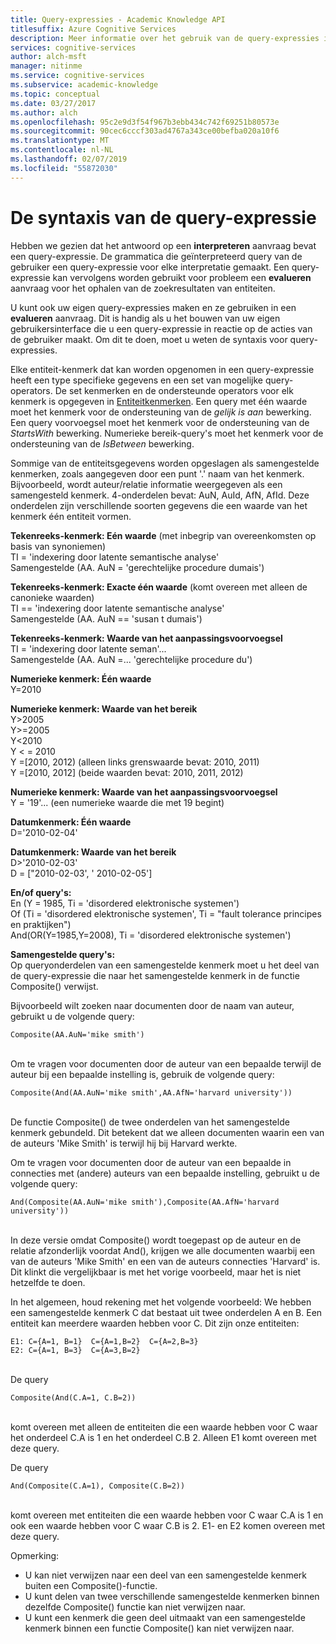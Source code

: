 ```yaml
---
title: Query-expressies - Academic Knowledge API
titlesuffix: Azure Cognitive Services
description: Meer informatie over het gebruik van de query-expressies in de Academic Knowledge API.
services: cognitive-services
author: alch-msft
manager: nitinme
ms.service: cognitive-services
ms.subservice: academic-knowledge
ms.topic: conceptual
ms.date: 03/27/2017
ms.author: alch
ms.openlocfilehash: 95c2e9d3f54f967b3ebb434c742f69251b80573e
ms.sourcegitcommit: 90cec6cccf303ad4767a343ce00befba020a10f6
ms.translationtype: MT
ms.contentlocale: nl-NL
ms.lasthandoff: 02/07/2019
ms.locfileid: "55872030"
---
```

# <a name="query-expression-syntax"></a>De syntaxis van de query-expressie

Hebben we gezien dat het antwoord op een **interpreteren** aanvraag bevat een query-expressie. De grammatica die geïnterpreteerd query van de gebruiker een query-expressie voor elke interpretatie gemaakt. Een query-expressie kan vervolgens worden gebruikt voor probleem een **evalueren** aanvraag voor het ophalen van de zoekresultaten van entiteiten.

U kunt ook uw eigen query-expressies maken en ze gebruiken in een **evalueren** aanvraag. Dit is handig als u het bouwen van uw eigen gebruikersinterface die u een query-expressie in reactie op de acties van de gebruiker maakt. Om dit te doen, moet u weten de syntaxis voor query-expressies.  

Elke entiteit-kenmerk dat kan worden opgenomen in een query-expressie heeft een type specifieke gegevens en een set van mogelijke query-operators. De set kenmerken en de ondersteunde operators voor elk kenmerk is opgegeven in [Entiteitkenmerken](EntityAttributes.md). Een query met één waarde moet het kenmerk voor de ondersteuning van de *gelijk is aan* bewerking. Een query voorvoegsel moet het kenmerk voor de ondersteuning van de *StartsWith* bewerking. Numerieke bereik-query's moet het kenmerk voor de ondersteuning van de *IsBetween* bewerking.

Sommige van de entiteitsgegevens worden opgeslagen als samengestelde kenmerken, zoals aangegeven door een punt '.' naam van het kenmerk. Bijvoorbeeld, wordt auteur/relatie informatie weergegeven als een samengesteld kenmerk. 4-onderdelen bevat: AuN, AuId, AfN, AfId. Deze onderdelen zijn verschillende soorten gegevens die een waarde van het kenmerk één entiteit vormen.


**Tekenreeks-kenmerk: Eén waarde** (met inbegrip van overeenkomsten op basis van synoniemen)  
TI = 'indexering door latente semantische analyse'  
Samengestelde (AA. AuN = 'gerechtelijke procedure dumais')

**Tekenreeks-kenmerk: Exacte één waarde** (komt overeen met alleen de canonieke waarden)  
TI == 'indexering door latente semantische analyse'  
Samengestelde (AA. AuN == 'susan t dumais')
     
**Tekenreeks-kenmerk: Waarde van het aanpassingsvoorvoegsel**   
TI = 'indexering door latente seman'...  
Samengestelde (AA. AuN =... 'gerechtelijke procedure du')

**Numerieke kenmerk: Één waarde**  
Y=2010
 
**Numerieke kenmerk: Waarde van het bereik**  
Y>2005  
Y>=2005  
Y<2010  
Y &LT; = 2010  
Y =\[2010, 2012\) (alleen links grenswaarde bevat: 2010, 2011)  
Y =\[2010, 2012\] (beide waarden bevat: 2010, 2011, 2012)
 
**Numerieke kenmerk: Waarde van het aanpassingsvoorvoegsel**  
Y = '19'... (een numerieke waarde die met 19 begint) 
 
**Datumkenmerk: Één waarde**  
D='2010-02-04'

**Datumkenmerk: Waarde van het bereik**  
D>'2010-02-03'  
D = ["2010-02-03', ' 2010-02-05']

**En/of query's:**  
En (Y = 1985, Ti = 'disordered elektronische systemen')  
Of (Ti = 'disordered elektronische systemen', Ti = "fault tolerance principes en praktijken")  
And(OR(Y=1985,Y=2008), Ti = 'disordered elektronische systemen')
 
**Samengestelde query's:**  
Op queryonderdelen van een samengestelde kenmerk moet u het deel van de query-expressie die naar het samengestelde kenmerk in de functie Composite() verwijst. 

Bijvoorbeeld wilt zoeken naar documenten door de naam van auteur, gebruikt u de volgende query:
```
Composite(AA.AuN='mike smith')
```
<br>Om te vragen voor documenten door de auteur van een bepaalde terwijl de auteur bij een bepaalde instelling is, gebruik de volgende query:
```
Composite(And(AA.AuN='mike smith',AA.AfN='harvard university'))
```
<br>De functie Composite() de twee onderdelen van het samengestelde kenmerk gebundeld. Dit betekent dat we alleen documenten waarin een van de auteurs 'Mike Smith' is terwijl hij bij Harvard werkte. 

Om te vragen voor documenten door de auteur van een bepaalde in connecties met (andere) auteurs van een bepaalde instelling, gebruikt u de volgende query:
```
And(Composite(AA.AuN='mike smith'),Composite(AA.AfN='harvard university'))
```
<br>In deze versie omdat Composite() wordt toegepast op de auteur en de relatie afzonderlijk voordat And(), krijgen we alle documenten waarbij een van de auteurs 'Mike Smith' en een van de auteurs connecties 'Harvard' is. Dit klinkt die vergelijkbaar is met het vorige voorbeeld, maar het is niet hetzelfde te doen.

In het algemeen, houd rekening met het volgende voorbeeld: We hebben een samengestelde kenmerk C dat bestaat uit twee onderdelen A en B. Een entiteit kan meerdere waarden hebben voor C. Dit zijn onze entiteiten:
```
E1: C={A=1, B=1}  C={A=1,B=2}  C={A=2,B=3}
E2: C={A=1, B=3}  C={A=3,B=2}
```

<br>De query 
```
Composite(And(C.A=1, C.B=2))
```

<br>komt overeen met alleen de entiteiten die een waarde hebben voor C waar het onderdeel C.A is 1 en het onderdeel C.B 2. Alleen E1 komt overeen met deze query.

De query 
```
And(Composite(C.A=1), Composite(C.B=2))
```
<br>komt overeen met entiteiten die een waarde hebben voor C waar C.A is 1 en ook een waarde hebben voor C waar C.B is 2. E1- en E2 komen overeen met deze query.

Opmerking:  
- U kan niet verwijzen naar een deel van een samengestelde kenmerk buiten een Composite()-functie.
- U kunt delen van twee verschillende samengestelde kenmerken binnen dezelfde Composite() functie kan niet verwijzen naar.
- U kunt een kenmerk die geen deel uitmaakt van een samengestelde kenmerk binnen een functie Composite() kan niet verwijzen naar.

